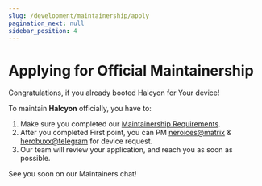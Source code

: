 ```yaml
---
slug: /development/maintainership/apply
pagination_next: null
sidebar_position: 4
---
```

# Applying for Official Maintainership

Congratulations, if you already booted Halcyon for Your device!

To maintain **Halcyon** officially, you have to:  
1. Make sure you completed our [Maintainership Requirements](/development/maintainership/requirements).
2. After you completed First point, you can PM [neroices@matrix](https://matrix.to/#/@nices:matrix.org) & [herobuxx@telegram](https://t.me/herobuxx) for device request.
3. Our team will review your application, and reach you as soon as possible.

See you soon on our Maintainers chat!
